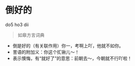 # 倒好的
do5 ho3 dii
> 如皋方言词典
- 倒是好的（有关联作用）你一，考啊上吖，他就不如你。
- 詈语的附加义：你这个㧟锹儿～！
- 表示懊悔，有“就好了”的意思：前朝去～，今朝就不行吖啦！
